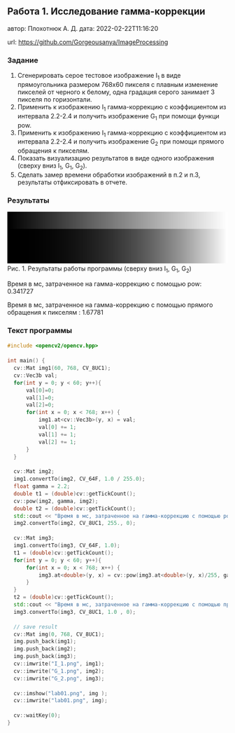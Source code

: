 ## Работа 1. Исследование гамма-коррекции
автор: Плохотнюк А. Д.
дата: 2022-02-22T11:16:20

url: https://github.com/Gorgeousanya/ImageProcessing 

### Задание
1. Сгенерировать серое тестовое изображение I<sub>1</sub> в виде прямоугольника размером 768х60 пикселя с плавным изменение пикселей от черного к белому, одна градация серого занимает 3 пикселя по горизонтали.
2. Применить  к изображению I<sub>1</sub> гамма-коррекцию с коэффициентом из интервала 2.2-2.4 и получить изображение G<sub>1</sub> при помощи функци pow.
3. Применить  к изображению I<sub>1</sub> гамма-коррекцию с коэффициентом из интервала 2.2-2.4 и получить изображение G<sub>2</sub> при помощи прямого обращения к пикселям.
4. Показать визуализацию результатов в виде одного изображения (сверху вниз I<sub>1</sub>, G<sub>1</sub>, G<sub>2</sub>).
5. Сделать замер времени обработки изображений в п.2 и п.3, результаты отфиксировать в отчете.

### Результаты

![](lab01.png)
Рис. 1. Результаты работы программы (сверху вниз I<sub>1</sub>, G<sub>1</sub>, G<sub>2</sub>)

Время в мс, затраченное на гамма-коррекцию с помощью pow: 0.341727

Время в мс, затраченное на гамма-коррекцию с помощью прямого обращения к пикселям : 1.67781

### Текст программы

```cpp
#include <opencv2/opencv.hpp>

int main() {
  cv::Mat img1(60, 768, CV_8UC1);
  cv::Vec3b val;
  for(int y = 0; y < 60; y++){
      val[0]=0;
      val[1]=0;
      val[2]=0;
      for(int x = 0; x < 768; x++) {
          img1.at<cv::Vec3b>(y, x) = val;
          val[0] += 1;
          val[1] += 1;
          val[2] += 1;
      }
  }

  cv::Mat img2;
  img1.convertTo(img2, CV_64F, 1.0 / 255.0);
  float gamma = 2.2;
  double t1 = (double)cv::getTickCount();
  cv::pow(img2, gamma, img2);
  double t2 = (double)cv::getTickCount();
  std::cout << "Время в мс, затраченное на гамма-коррекцию с помощью pow: " <<1000 * ((t2 - t1) / cv::getTickFrequency()) << '\n';
  img2.convertTo(img2, CV_8UC1, 255., 0);

  cv::Mat img3;
  img1.convertTo(img3, CV_64F, 1.0);
  t1 = (double)cv::getTickCount();
  for(int y = 0; y < 60; y++){
      for(int x = 0; x < 768; x++) {
          img3.at<double>(y, x) = cv::pow(img3.at<double>(y, x)/255, gamma)*255.0;
      }
  }
  t2 = (double)cv::getTickCount();
  std::cout << "Время в мс, затраченное на гамма-коррекцию с помощью прямого обращения к пикселям : " <<1000 * ((t2 - t1) / cv::getTickFrequency()) << '\n';
  img3.convertTo(img3, CV_8UC1, 1.0 , 0);

  // save result
  cv::Mat img(0, 768, CV_8UC1);
  img.push_back(img1);
  img.push_back(img2);
  img.push_back(img3);
  cv::imwrite("I_1.png", img1);
  cv::imwrite("G_1.png", img2);
  cv::imwrite("G_2.png", img3);

  cv::imshow("lab01.png", img );
  cv::imwrite("lab01.png", img);

  cv::waitKey(0);
}


